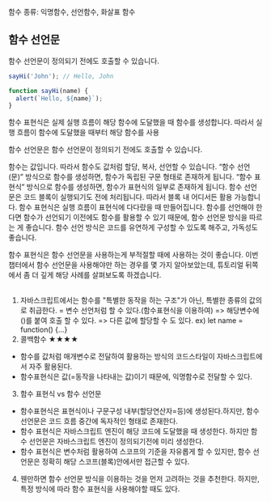 함수 종류: 익명함수, 선언함수, 화살표 함수

## 함수 선언문

함수 선언문이 정의되기 전에도 호출할 수 있습니다.

```javascript
sayHi('John'); // Hello, John

function sayHi(name) {
  alert(`Hello, ${name}`);
}
```

함수 표현식은 실제 실행 흐름이 해당 함수에 도달했을 때 함수를 생성합니다. 따라서 실행 흐름이 함수에 도달했을 때부터 해당 함수를 사용

함수 선언문은 함수 선언문이 정의되기 전에도 호출할 수 있습니다.

함수는 값입니다. 따라서 함수도 값처럼 할당, 복사, 선언할 수 있습니다.
“함수 선언(문)” 방식으로 함수를 생성하면, 함수가 독립된 구문 형태로 존재하게 됩니다.
“함수 표현식” 방식으로 함수를 생성하면, 함수가 표현식의 일부로 존재하게 됩니다.
함수 선언문은 코드 블록이 실행되기도 전에 처리됩니다. 따라서 블록 내 어디서든 활용 가능합니다.
함수 표현식은 실행 흐름이 표현식에 다다랐을 때 만들어집니다.
함수를 선언해야 한다면 함수가 선언되기 이전에도 함수를 활용할 수 있기 때문에, 함수 선언문 방식을 따르는 게 좋습니다. 함수 선언 방식은 코드를 유연하게 구성할 수 있도록 해주고, 가독성도 좋습니다.

함수 표현식은 함수 선언문을 사용하는게 부적절할 때에 사용하는 것이 좋습니다. 이번 챕터에서 함수 선언문을 사용해야만 하는 경우를 몇 가지 알아보았는데, 튜토리얼 뒤쪽에서 좀 더 깊게 해당 사례를 살펴보도록 하겠습니다.

##

1. 자바스크립트에서는 함수를 "특별한 동작을 하는 구조"가 아닌, 특별한 종류의 값의로 취급한다.
   = 변수 선언처럼 할 수 있다.(함수표현식을 이용하여)
   => 해당변수에 ()를 붙여 호출 할 수 있다.
   => 다른 값에 할당할 수 도 있다.
   ex) let name = function() {...}
2. 콜백함수 ★★★★

- 함수를 값처럼 매개변수로 전달하여 활용하는 방식의 코드스타일이 자바스크립트에서 자주 활용된다.
- 함수표현식은 값(=동작을 나타내는 값)이기 때문에, 익명함수로 전달할 수 있다.

3. 함수 표현식 vs 함수 선언문

- 함수표현식은 표현식이나 구문구성 내부(할당연산자=등)에 생성된다.하지만, 함수 선언문은 코드 흐름 중간에 독자적인 형태로 존재한다.
- 함수 표현식은 자바스크립트 엔진이 해당 코드에 도달했을 때 생성한다. 하지만 함수 선언문은 자바스크립트 엔진이 정의되기전에 미리 생성한다.
- 함수 표현식은 변수처럼 활용하여 스코프의 기준을 자유롭게 할 수 있지만, 함수 선언문은 정확히 해당 스코프(블록)안에서만 접근할 수 있다.

4. 웬만하면 함수 선언문 방식을 이용하는 것을 먼저 고려하는 것을 추천한다. 하지만, 특정 방식에 따라 함수 표현식을 사용해야할 때도 있다.
